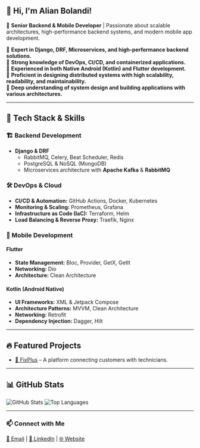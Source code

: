 ## 👋 Hi, I'm Alian Bolandi!

🚀 **Senior Backend & Mobile Developer** | Passionate about scalable architectures, high-performance backend systems, and modern mobile app development.

🔹 **Expert in Django, DRF, Microservices, and high-performance backend solutions.**  
🔹 **Strong knowledge of DevOps, CI/CD, and containerized applications.**  
🔹 **Experienced in both Native Android (Kotlin) and Flutter development.**  
🔹 **Proficient in designing distributed systems with high scalability, readability, and maintainability.**  
🔹 **Deep understanding of system design and building applications with various architectures.**  

---

## 🚀 Tech Stack & Skills

### 🏗 Backend Development
- **Django & DRF**  
  - RabbitMQ, Celery, Beat Scheduler, Redis
  - PostgreSQL & NoSQL (MongoDB)
  - Microservices architecture with **Apache Kafka** & **RabbitMQ**

### 🛠 DevOps & Cloud
- **CI/CD & Automation:** GitHub Actions, Docker, Kubernetes
- **Monitoring & Scaling:** Prometheus, Grafana
- **Infrastructure as Code (IaC):** Terraform, Helm
- **Load Balancing & Reverse Proxy:** Traefik, Nginx

### 📱 Mobile Development
#### Flutter
- **State Management:** Bloc, Provider, GetX, GetIt
- **Networking:** Dio
- **Architecture:** Clean Architecture

#### Kotlin (Android Native)
- **UI Frameworks:** XML & Jetpack Compose
- **Architecture Patterns:** MVVM, Clean Architecture
- **Networking:** Retrofit
- **Dependency Injection:** Dagger, Hilt

---

## 🔥 Featured Projects

- [📌 FixPlus](https://fixplus.org) – A platform connecting customers with technicians.

---

## 📊 GitHub Stats
![GitHub Stats](https://github-readme-stats.vercel.app/api?username=a95blnd&show_icons=true&theme=radical)
![Top Languages](https://github-readme-stats.vercel.app/api/top-langs/?username=a95blnd&layout=compact&theme=radical)

---

### 📫 Connect with Me
[📧 Email](mailto:a95blnd@gmail.com) | [💼 LinkedIn](https://linkedin.com/in/alian-bolandi) | [🌐 Website](https://aliblnd.ir)
